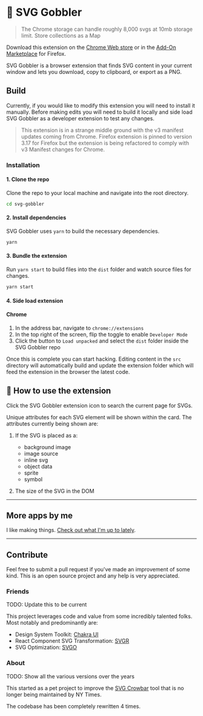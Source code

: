 # 👋 SVG Gobbler

> The Chrome storage can handle roughly 8,000 svgs at 10mb storage limit. Store collections as a Map

Download this extension on the
[Chrome Web store](https://chrome.google.com/webstore/detail/svg-gobbler/mpbmflcodadhgafbbakjeahpandgcbch)
or in the [Add-On Marketplace](https://addons.mozilla.org/firefox/addon/svg-gobbler/) for Firefox.

SVG Gobbler is a browser extension that finds SVG content in your current window and lets you
download, copy to clipboard, or export as a PNG.

## Build

Currently, if you would like to modify this extension you will need to install it manually. Before
making edits you will need to build it locally and side load SVG Gobbler as a developer extension to
test any changes.

> This extension is in a strange middle ground with the v3 manifest updates coming from Chrome.
> Firefox extension is pinned to version 3.17 for Firefox but the extension is being refactored to
> comply with v3 Manifest changes for Chrome.

### Installation

#### 1. Clone the repo

Clone the repo to your local machine and navigate into the root directory.

```bash
cd svg-gobbler
```

#### 2. Install dependencies

SVG Gobbler uses `yarn` to build the necessary dependencies.

```bash
yarn
```

#### 3. Bundle the extension

Run `yarn start` to build files into the `dist` folder and watch source files for changes.

```bash
yarn start
```

#### 4. Side load extension

#### Chrome

1. In the address bar, navigate to `chrome://extensions`
1. In the top right of the screen, flip the toggle to enable `Developer Mode`
1. Click the button to `Load unpacked` and select the `dist` folder inside the SVG Gobbler repo

Once this is complete you can start hacking. Editing content in the `src` directory will
automatically build and update the extension folder which will feed the extension in the browser the
latest code.

## 🎉 How to use the extension

Click the SVG Gobbler extension icon to search the current page for SVGs.

Unique attributes for each SVG element will be shown within the card. The attributes currently being
shown are:

1. If the SVG is placed as a:

   - background image
   - image source
   - inline svg
   - object data
   - sprite
   - symbol

2. The size of the SVG in the DOM

---

## More apps by me

I like making things. [Check out what I'm up to lately](https://rossmoody.com).

---

## Contribute

Feel free to submit a pull request if you've made an improvement of some kind. This is an open
source project and any help is very appreciated.

### Friends

TODO: Update this to be current

This project leverages code and value from some incredibly talented folks. Most notably and
predominantly are:

- Design System Toolkit: [Chakra UI](https://chakra-ui.com/)
- React Component SVG Transformation: [SVGR](https://react-svgr.com/)
- SVG Optimization: [SVGO](https://github.com/svg/svgo)

### About

TODO: Show all the various versions over the years

This started as a pet project to improve the [SVG Crowbar](http://nytimes.github.com/svg-crowbar/)
tool that is no longer being maintained by NY Times.

The codebase has been completely rewritten 4 times.
